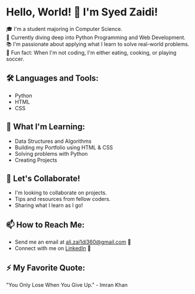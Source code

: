 
# Hello, World! 👋 I'm Syed Zaidi!

🎓 I'm a student majoring in Computer Science.  
🚀 Currently diving deep into Python Programming and Web Development.  
📚 I'm passionate about applying what I learn to solve real-world problems.  
🎨 Fun fact: When I'm not coding, I'm either eating, cooking, or playing soccer.

## 🛠 Languages and Tools:
- Python
- HTML
- CSS

## 🌟 What I'm Learning:
- Data Structures and Algorithms
- Building my Portfolio using HTML & CSS
- Solving problems with Python
- Creating Projects

## 👯 Let's Collaborate!
- I'm looking to collaborate on projects.
- Tips and resources from fellow coders.
- Sharing what I learn as I go!

## 📫 How to Reach Me:
- Send me an email at [ali.zai1di360@gmail.com](mailto:ali.zai1di360@gmail.com) 💌
- Connect with me on [LinkedIn](https://www.linkedin.com/in/syed-zaidi-bb250522b/) 💼

## ⚡ My Favorite Quote:
"You Only Lose When You Give Up." - Imran Khan
<!---
TheSyedZaidi/TheSyedZaidi is a ✨ special ✨ repository because its `README.md` (this file) appears on your GitHub profile.
You can click the Preview link to take a look at your changes.
--->
